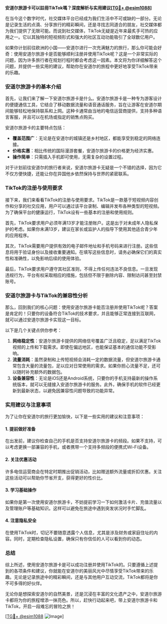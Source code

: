 **安道尔旅游卡可以註冊TikTok嗎？深度解析与实用建议[[TG💪+ @esim1088](https://t.me/s/esim1088)]**

在当今这个数字时代，社交媒体平台已经成为我们生活中不可或缺的一部分。无论是记录生活的点滴、分享旅行的精彩瞬间，还是寻找志同道合的朋友，社交媒体都为我们提供了无限可能。而说到社交媒体，TikTok无疑是近年来最炙手可热的应用之一。它以其独特的短视频形式和强大的社区互动功能吸引了全球数亿用户。

如果你计划前往欧洲的小国——安道尔进行一次充满魅力的旅行，那么你可能会好奇：使用安道尔旅游卡是否能够顺利注册并使用TikTok呢？这是一个非常实际的问题，因为许多旅行者在规划行程时都会考虑这一因素。本文将为你详细解答这个问题，并提供一些实用的建议，帮助你在安道尔的旅程中更好地享受TikTok带来的乐趣。

### 安道尔旅游卡的基本介绍

首先，让我们来了解一下安道尔旅游卡是什么。安道尔旅游卡是一种专为游客设计的便捷通信工具，它结合了移动数据流量和语音通话服务，旨在让游客在安道尔期间能够轻松地保持联系和上网。这种卡通常由当地的电信运营商提供，支持多种语言客服，并且可以在机场或指定的销售点购买。

安道尔旅游卡的主要特点包括：
- **覆盖范围广**：无论是在安道尔的城镇还是乡村地区，都能享受到稳定的网络连接。
- **价格实惠**：相比传统的国际漫游套餐，安道尔旅游卡的价格更为经济实惠。
- **操作简单**：只需插入手机即可使用，无需复杂的设置过程。

对于计划前往安道尔的旅行者来说，安道尔旅游卡无疑是一个不错的选择，因为它不仅方便快捷，还能让你在异国他乡依然保持与世界的紧密联系。

### TikTok的注册与使用要求

接下来，我们来看看TikTok的注册与使用要求。TikTok是一款基于短视频内容创作和分享的社交应用，用户可以通过该平台录制、编辑并发布各种类型的短视频。为了确保平台的健康运行，TikTok设有一些基本的注册和使用规则。

首先，TikTok要求用户必须年满13岁才能注册账户。这是出于对未成年人隐私保护的考虑。如果你未满13岁，建议在家长或监护人的指导下使用其他适合青少年的应用程序。

其次，TikTok需要用户提供有效的电子邮件地址和手机号码来进行注册。这些信息将用于验证身份以及接收重要通知。在填写这些信息时，请务必确保它们的真实性和准确性，以免影响后续的使用体验。

最后，TikTok要求用户遵守其社区准则，不得上传任何违法不良信息。一旦发现违规行为，平台有权采取相应的措施，包括但不限于删除内容、限制访问甚至封禁账号。

### 安道尔旅游卡与TikTok的兼容性分析

那么，回到我们的核心问题：使用安道尔旅游卡能否注册并使用TikTok呢？答案是肯定的！只要你的设备符合TikTok的技术要求，并且能够正常连接到互联网，就可以通过安道尔旅游卡实现这一目标。

以下是几个关键点供你参考：
1. **网络稳定性**：安道尔旅游卡提供的网络信号覆盖广泛且稳定，足以满足TikTok视频的上传和下载需求。即使在偏远地区，也能保证基本的通信功能不受影响。
2. **流量消耗**：虽然录制和上传短视频会消耗一定的数据流量，但安道尔旅游卡通常包含大量的流量包，足以应对日常使用的需求。如果你担心流量不足，还可以随时补充额外的数据包。
3. **设备兼容性**：无论是iOS还是Android系统，只要你的手机支持最新的操作系统版本，就可以无缝接入安道尔旅游卡的服务。此外，确保手机的软件已经更新到最新状态，以避免因兼容性问题导致的功能异常。

### 实用建议与注意事项

为了让你在安道尔的旅行更加愉快，以下是一些实用的建议和注意事项：

#### 1. 提前做好准备
在出发前，建议你检查自己的手机是否支持安道尔旅游卡的频段。如果不支持，可以考虑更换一部兼容的手机，或者携带一个支持多频段的便携式Wi-Fi设备。

#### 2. 关注优惠活动
许多电信运营商会在特定时期推出促销活动，比如赠送额外流量或折扣优惠。关注这些活动可以帮助你节省开支，获得更好的性价比。

#### 3. 学习基础操作
如果你是第一次使用安道尔旅游卡，不妨提前学习一下如何激活卡片、充值流量以及管理账户等基础知识。这样可以避免在旅途中遇到突发状况时手忙脚乱。

#### 4. 注意隐私安全
在使用TikTok时，切记不要随意透露个人信息，尤其是涉及财务或家庭住址的内容。同时，定期检查隐私设置，确保只有你信任的人可以看到你的动态。

### 总结

综上所述，使用安道尔旅游卡是可以成功注册并使用TikTok的。只要遵循上述提到的各项条件和建议，你就能在安道尔的美丽风光中尽情享受TikTok带来的乐趣。无论是记录旅途中的精彩瞬间，还是与其他用户互动交流，TikTok都将是你不可多得的好伙伴。

无论你是想探索安道尔的自然美景，还是沉浸在丰富的文化遗产之中，安道尔旅游卡都将为你的旅程增添一抹亮色。所以，赶快行动起来吧，带上安道尔旅游卡和TikTok，开启一段难忘的冒险之旅！

[[TG💪+ @esim1088](https://t.me/s/esim1088) ![Image](https://i.postimg.cc/4NQfJmqS/Snipaste-2025-05-13-00-14-12.png)]